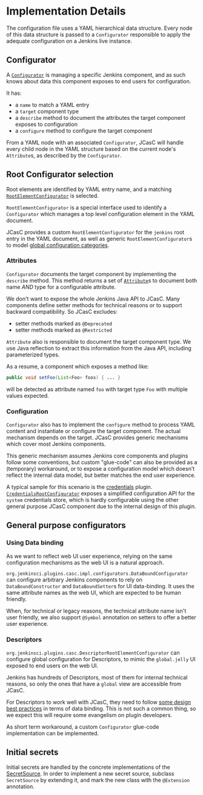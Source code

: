 # Implementation Details

The configuration file uses a YAML hierarchical data structure.
Every node of this data structure is passed to a `Configurator` responsible
to apply the adequate configuration on a Jenkins live instance.

## Configurator

A [`Configurator`](https://github.com/jenkinsci/configuration-as-code-plugin/blob/master/plugin/src/main/java/io/jenkins/plugins/casc/Configurator.java)
is managing a specific Jenkins component, and as such knows
about data this component exposes to end users for configuration.

It has:

- a `name` to match a YAML entry
- a `target` component type
- a `describe` method to document the attributes the target component exposes to configuration
- a `configure` method to configure the target component

From a YAML node with an associated `Configurator`, JCasC will handle every
child node in the YAML structure based on the current node's `Attribute`s, as described by the `Configurator`.

## Root Configurator selection

Root elements are identified by YAML entry name, and a matching
[`RootElementConfigurator`](https://github.com/jenkinsci/configuration-as-code-plugin/blob/master/plugin/src/main/java/io/jenkins/plugins/casc/RootElementConfigurator.java) is selected.

`RootElementConfigurator` is a special interface used to identify a `Configurator` which manages a top level
configuration element in the YAML document.

JCasC provides a custom `RootElementConfigurator` for the `jenkins` root entry in the YAML document,
as well as generic `RootElementConfigurator`s to model [global configuration categories](https://github.com/jenkinsci/jenkins/blob/master/core/src/main/java/jenkins/model/GlobalConfigurationCategory.java).

### Attributes

`Configurator` documents the target component by implementing the `describe` method. This method returns a set
of [`Attribute`](https://github.com/jenkinsci/configuration-as-code-plugin/blob/master/plugin/src/main/java/io/jenkins/plugins/casc/Attribute.java)s
to document both name _AND_ type for a configurable attribute.

We don't want to expose the whole Jenkins Java API to JCasC. Many components define setter
methods for technical reasons or to support backward compatibility. So JCasC excludes:

- setter methods marked as `@Deprecated`
- setter methods marked as `@Restricted`

`Attribute` also is responsible to document the target component type. We use Java reflection to extract this
information from the Java API, including parameterized types.

As a resume, a component which exposes a method like:

```java
public void setFoo(List<Foo> foos) { ... }
```

will be detected as attribute named `foo` with target type `Foo` with multiple values expected.

### Configuration

`Configurator` also has to implement the `configure` method to process YAML content and instantiate or configure
the target component. The actual mechanism depends on the target. JCasC provides generic
mechanisms which cover most Jenkins components.

This generic mechanism assumes Jenkins core components and plugins follow some conventions, but
custom "glue-code" can also be provided as a (temporary) workaround, or to expose a configuration model
which doesn't reflect the internal data model, but better matches the end user experience.

A typical sample for this scenario is the [credentials](https://plugins.jenkins.io/credentials) plugin.
[`CredentialsRootConfigurator`](https://github.com/jenkinsci/configuration-as-code-plugin/blob/master/support/src/main/java/io/jenkins/plugins/casc/support/credentials/CredentialsRootConfigurator.java)
exposes a simplified configuration API for the `system` credentials store, which is hardly configurable
using the other general purpose JCasC component due to the internal design of this plugin.

## General purpose configurators

### Using Data binding

As we want to reflect web UI user experience, relying on the same configuration mechanisms as the web
UI is a natural approach.

`org.jenkinsci.plugins.casc.impl.configurators.DataBoundConfigurator` can configure arbitrary
Jenkins components to rely on `DataBoundConstructor`
and `DataBoundSetter`s for UI data-binding. It uses the same attribute names as
the web UI, which are expected to be human friendly.

When, for technical or legacy reasons, the technical attribute name isn't user friendly, we also support
`@Symbol` annotation on setters to offer a better user experience.

### Descriptors

`org.jenkinsci.plugins.casc.DescriptorRootElementConfigurator` can configure
global configuration for Descriptors, to mimic the `global.jelly` UI exposed
to end users on the web UI.

Jenkins has hundreds of Descriptors, most of them for internal technical reasons,
so only the ones that have a `global` view are accessible from JCasC.

For Descriptors to work well with JCasC, they need to follow
[some design best practices](docs/PLUGINS.md) in terms of data binding. This is not such a common thing,
so we expect this will require some evangelism on plugin developers.

As short term workaround, a custom `Configurator` glue-code implementation can be implemented.

## Initial secrets

Initial secrets are handled by the concrete implementations of the [SecretSource](https://github.com/jenkinsci/configuration-as-code-plugin/blob/master/plugin/src/main/java/io.jenkins/plugins/casc/SecretSource.java). In order to implement a new
secret source, subclass `SecretSource` by extending it, and mark the new class with the `@Extension` annotation.
